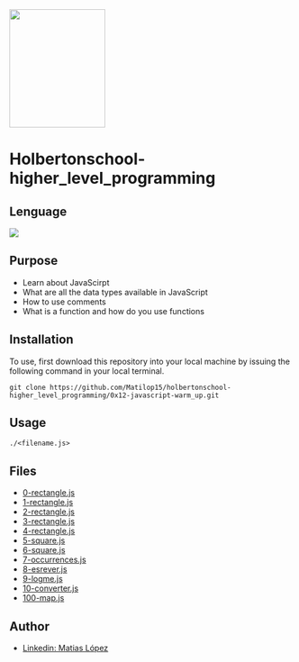 <img src="https://blog.holbertonschool.com/wp-content/uploads/2020/04/unnamed-2.png" width="170" height="210">

# Holbertonschool-higher_level_programming

## Lenguage
<img src="https://img.icons8.com/color/48/000000/javascript--v1.png"/>

## Purpose 

- Learn about JavaScirpt
- What are all the data types available in JavaScript
- How to use comments
- What is a function and how do you use functions

## Installation

To use, first download  this repository into your local machine by issuing the following command in your local terminal. 
```
git clone https://github.com/Matilop15/holbertonschool-higher_level_programming/0x12-javascript-warm_up.git
```

## Usage
```
./<filename.js>
```

## Files
- [0-rectangle.js](https://github.com/Matilop15/holbertonschool-higher_level_programming/blob/master/0x13-javascript_objects_scopes_closures/0-rectangle.js)
- [1-rectangle.js](https://github.com/Matilop15/holbertonschool-higher_level_programming/blob/master/0x13-javascript_objects_scopes_closures/1-rectangle.js)
- [2-rectangle.js](https://github.com/Matilop15/holbertonschool-higher_level_programming/blob/master/0x13-javascript_objects_scopes_closures/2-rectangle.js)
- [3-rectangle.js](https://github.com/Matilop15/holbertonschool-higher_level_programming/blob/master/0x13-javascript_objects_scopes_closures/3-rectangle.js)
- [4-rectangle.js](https://github.com/Matilop15/holbertonschool-higher_level_programming/blob/master/0x13-javascript_objects_scopes_closures/4-rectangle.js)
- [5-square.js](https://github.com/Matilop15/holbertonschool-higher_level_programming/blob/master/0x13-javascript_objects_scopes_closures/5-square.js)
- [6-square.js](https://github.com/Matilop15/holbertonschool-higher_level_programming/blob/master/0x13-javascript_objects_scopes_closures/6-square.js)
- [7-occurrences.js](https://github.com/Matilop15/holbertonschool-higher_level_programming/blob/master/0x13-javascript_objects_scopes_closures/7-occurrences.js)
- [8-esrever.js](https://github.com/Matilop15/holbertonschool-higher_level_programming/blob/master/0x13-javascript_objects_scopes_closures/8-esrever.js)
- [9-logme.js](https://github.com/Matilop15/holbertonschool-higher_level_programming/blob/master/0x13-javascript_objects_scopes_closures/9-logme.js)
- [10-converter.js](https://github.com/Matilop15/holbertonschool-higher_level_programming/blob/master/0x13-javascript_objects_scopes_closures/10-converter.js)
- [100-map.js](https://github.com/Matilop15/holbertonschool-higher_level_programming/blob/master/0x13-javascript_objects_scopes_closures/100-map.js)


## Author
- [Linkedin: Matias López](https://uy.linkedin.com/in/matias-l%C3%B3pez-777796194?trk=people-guest_people_search-card)
